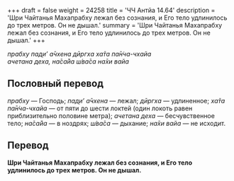 +++
draft = false
weight = 24258
title = 'ЧЧ Антйа 14.64'
description = 'Шри Чайтанья Махапрабху лежал без сознания, и Его тело удлинилось до трех метров. Он не дышал.'
summary = 'Шри Чайтанья Махапрабху лежал без сознания, и Его тело удлинилось до трех метров. Он не дышал.'
+++

_прабху пад̣и’ а̄чхена дӣргха ха̄та па̄н̇ча-чхайа  
ачетана деха, на̄са̄йа ш́ва̄са на̄хи вайа_

## Пословный перевод

_прабху_ — Господь; _пад̣и’_ _а̄чхена_ — лежал; _дӣргха_ — удлиненное; _ха̄та_ _па̄н̇ча_\-_чхайа_ — от пяти до шести локтей (один локоть равен приблизительно половине метра); _ачетана_ _деха_ — бесчувственное тело; _на̄са̄йа_ — в ноздрях; _ш́ва̄са_ — дыхание; _на̄хи_ _вайа_ — не исходит.

## Перевод

**Шри Чайтанья Махапрабху лежал без сознания, и Его тело удлинилось до трех метров. Он не дышал.**
